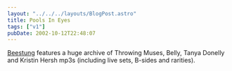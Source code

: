 ```yaml
---
layout: "../../../layouts/BlogPost.astro"
title: Pools In Eyes
tags: ["v1"]
pubDate: 2002-10-12T22:48:07
---
```


[Beestung][1] features a huge archive of Throwing Muses, Belly, Tanya Donelly and Kristin Hersh mp3s (including live sets, B-sides and rarities).

[1]: http://www.beestung.com/ "Beestung: Throwing Muses, Belly, Tanya Donelly and Kristin Hersh mp3s"
